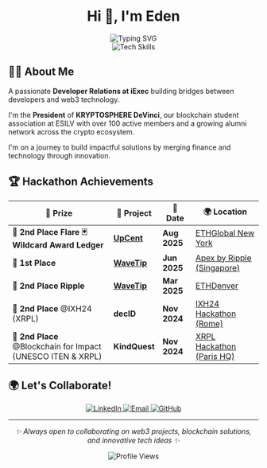 <h1 align="center">Hi 👋, I'm Eden</h1>

<div align="center">
  <img src="https://readme-typing-svg.herokuapp.com?font=Fira+Code&size=32&duration=2800&pause=2000&color=29AFB3&center=true&vCenter=true&width=940&lines=Developer+Relations+at+iExec;Multiple+Hackathons+Winner;President+KRYPTOSPHERE+DeVinci" alt="Typing SVG" />
  <br/>
  <img src="https://skillicons.dev/icons?i=solidity,javascript,typescript,rust,react" alt="Tech Skills" />
</div>

## 👨‍💻 About Me

A passionate **Developer Relations at iExec** building bridges between developers and web3 technology.

I'm the **President** of **KRYPTOSPHERE DeVinci**, our blockchain student association at ESILV with over 100 active members and a growing alumni network across the crypto ecosystem.

I'm on a journey to build impactful solutions by merging finance and technology through innovation.


## 🏆 **Hackathon Achievements**  

| 🏅 **Prize**              | 🚀 **Project**    | 📅 **Date**        | 🌍 **Location**                                                       |
|--------------------------|------------------|-------------------|----------------------------------------------------------------------|
| 🥈 **2nd Place Flare 🃏 Wildcard Award Ledger** | [**UpCent**](https://ethglobal.com/showcase/upcent-0ujwn) | **Aug 2025** | [ETHGlobal New York](https://ethglobal.com/events/newyork2025) |
| 🥇 **1st Place** | [**WaveTip**](https://github.com/WaveTip) | **Jun 2025** | [Apex by Ripple (Singapore)](https://www.easya.io/events/easya-ripple-apex-hackathon) |
| 🥈 **2nd Place Ripple** | [**WaveTip**](https://github.com/WaveTip) | **Mar 2025** | [ETHDenver](https://ethdenver2025.devfolio.co/) |
| 🥈 **2nd Place** @IXH24 (XRPL) | **decID** | **Nov 2024** | [IXH24 Hackathon (Rome)](https://www.xrpl-commons.org/hackathons/ixh24-italian-xrpl-hackathon-2024) |
| 🥈 **2nd Place** @Blockchain for Impact (UNESCO ITEN & XRPL) | **KindQuest** | **Nov 2024** | [XRPL Hackathon (Paris HQ)](https://www.xrpl-commons.org/hackathons/blockchain-for-impact-innovating-the-social-economy) |

## 🌍 Let's Collaborate!

<p align="center">
  <a href="https://www.linkedin.com/in/eden-baud1/">
    <img src="https://img.shields.io/badge/LinkedIn-0077B5?style=for-the-badge&logo=linkedin&logoColor=white" alt="LinkedIn" />
  </a>
  <a href="mailto:edenbaud1@gmail.com">
    <img src="https://img.shields.io/badge/Email-D14836?style=for-the-badge&logo=gmail&logoColor=white" alt="Email" />
  </a>
  <a href="https://github.com/edenbd1">
    <img src="https://img.shields.io/badge/GitHub-100000?style=for-the-badge&logo=github&logoColor=white" alt="GitHub" />
  </a>
</p>

---

<p align="center">
  <i>✨ Always open to collaborating on web3 projects, blockchain solutions, and innovative tech ideas ✨</i>
</p>

<p align="center">
  <img src="https://komarev.com/ghpvc/?username=edenbd1&label=Profile%20Views&color=29AFB3&style=flat-square" alt="Profile Views" />
</p>
